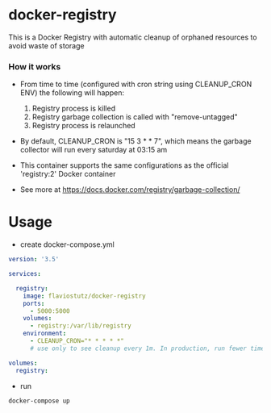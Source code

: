 # docker-registry
This is a Docker Registry with automatic cleanup of orphaned resources to avoid waste of storage

### How it works

* From time to time (configured with cron string using CLEANUP_CRON ENV) the following will happen:
  1. Registry process is killed
  2. Registry garbage collection is called with "remove-untagged"
  3. Registry process is relaunched

* By default, CLEANUP_CRON is "15 3 * * 7", which means the garbage collector will run every saturday at 03:15 am

* This container supports the same configurations as the official 'registry:2' Docker container

* See more at https://docs.docker.com/registry/garbage-collection/

# Usage

* create docker-compose.yml

```yml
version: '3.5'

services:

  registry:
    image: flaviostutz/docker-registry
    ports:
      - 5000:5000
    volumes:
      - registry:/var/lib/registry    
    environment:
      - CLEANUP_CRON="* * * * *"
      # use only to see cleanup every 1m. In production, run fewer times

volumes:
  registry:
```

* run

```
docker-compose up
```
